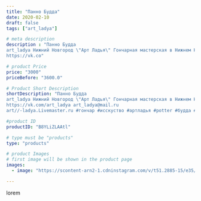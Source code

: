 ```yaml
---
title: "Панно Будда"
date: 2020-02-10
draft: false
tags: ["art_ladya"]

# meta description
description : "Панно Будда
art_ladya Нижний Новгород \"Арт Ладья\" Гончарная мастерская в Нижнем Новгороде. Изготовление керамики и мастер//-классы по обучению. 
https://vk.co"

# product Price
price: "3000"
priceBefore: "3600.0"

# Product Short Description
shortDescription: "Панно Будда
art_ladya Нижний Новгород \"Арт Ладья\" Гончарная мастерская в Нижнем Новгороде. Изготовление керамики и мастер//-классы по обучению. 
https://vk.com/art_ladya art_ladya@mail.ru 
art//-ladya.Livemaster.ru #гончар #исскуство #артладья #potter #будда #керамикаручнаяработа #гончарнаямастерская #керамиканазаказ #handmade #посудаизглины #керамика #гончарнаяпосуда #эксклюзивнаякерамика #dishes #decor #ceramicar #nntoday #claygoods #фестиваль #earthenware #ceramic #design #artladya #интерьер #нижнийновгород #ceramicart #панно #panel #clay #авторскаякерамика"

#product ID
productID: "B8YLiZLAAtl"

# type must be "products"
type: "products"

# product Images
# first image will be shown in the product page
images:
  - image: "https://scontent-arn2-1.cdninstagram.com/v/t51.2885-15/e35/83357932_1071822676510429_6166307296160050939_n.jpg?se=8&tp=1&_nc_ht=scontent-arn2-1.cdninstagram.com&_nc_cat=101&_nc_ohc=KQcoOj50QBAAX-vPtpk&ccb=7-4&oh=9170a25f7bb24a35f2d0eb64376c91bf&oe=608366A0&_nc_sid=86f79a&ig_cache_key=MjI0MDU5MTU1NjYxODc1MDgyMQ%3D%3D.2-ccb7-4"

---
```

lorem
